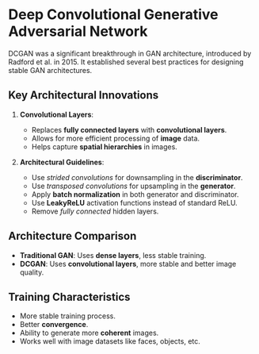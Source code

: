 # Deep Convolutional Generative Adversarial Network

DCGAN was a significant breakthrough in GAN architecture, introduced by Radford et al. in 2015. It established several best practices for designing stable GAN architectures.
## Key Architectural Innovations

1. **Convolutional Layers**:

    - Replaces **fully connected layers** with **convolutional layers**.
    - Allows for more efficient processing of **image** data.
    - Helps capture **spatial hierarchies** in images.

2. **Architectural Guidelines**:

    - Use *strided convolutions* for downsampling in the **discriminator**.
    - Use *transposed convolutions* for upsampling in the **generator**.
    - Apply **batch normalization** in both generator and discriminator.
    - Use **LeakyReLU** activation functions instead of standard ReLU.
    - Remove *fully connected* hidden layers.



## Architecture Comparison

 - **Traditional GAN**: Uses **dense layers**, less stable training.
 - **DCGAN**: Uses **convolutional layers**, more stable and better image quality.

## Training Characteristics

 - More stable training process.
 - Better **convergence**.
 - Ability to generate more **coherent** images.
 - Works well with image datasets like faces, objects, etc.

